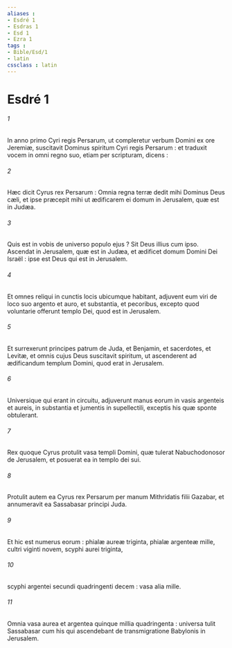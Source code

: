 ```yaml
---
aliases : 
- Esdré 1
- Esdras 1
- Esd 1
- Ezra 1
tags : 
- Bible/Esd/1
- latin
cssclass : latin
---
```


# Esdré 1

###### 1
In anno primo Cyri regis Persarum, ut compleretur verbum Domini ex ore Jeremiæ, suscitavit Dominus spiritum Cyri regis Persarum : et traduxit vocem in omni regno suo, etiam per scripturam, dicens :
###### 2
Hæc dicit Cyrus rex Persarum : Omnia regna terræ dedit mihi Dominus Deus cæli, et ipse præcepit mihi ut ædificarem ei domum in Jerusalem, quæ est in Judæa.
###### 3
Quis est in vobis de universo populo ejus ? Sit Deus illius cum ipso. Ascendat in Jerusalem, quæ est in Judæa, et ædificet domum Domini Dei Israël : ipse est Deus qui est in Jerusalem.
###### 4
Et omnes reliqui in cunctis locis ubicumque habitant, adjuvent eum viri de loco suo argento et auro, et substantia, et pecoribus, excepto quod voluntarie offerunt templo Dei, quod est in Jerusalem.
###### 5
Et surrexerunt principes patrum de Juda, et Benjamin, et sacerdotes, et Levitæ, et omnis cujus Deus suscitavit spiritum, ut ascenderent ad ædificandum templum Domini, quod erat in Jerusalem.
###### 6
Universique qui erant in circuitu, adjuverunt manus eorum in vasis argenteis et aureis, in substantia et jumentis in supellectili, exceptis his quæ sponte obtulerant.
###### 7
Rex quoque Cyrus protulit vasa templi Domini, quæ tulerat Nabuchodonosor de Jerusalem, et posuerat ea in templo dei sui.
###### 8
Protulit autem ea Cyrus rex Persarum per manum Mithridatis filii Gazabar, et annumeravit ea Sassabasar principi Juda.
###### 9
Et hic est numerus eorum : phialæ aureæ triginta, phialæ argenteæ mille, cultri viginti novem, scyphi aurei triginta,
###### 10
scyphi argentei secundi quadringenti decem : vasa alia mille.
###### 11
Omnia vasa aurea et argentea quinque millia quadringenta : universa tulit Sassabasar cum his qui ascendebant de transmigratione Babylonis in Jerusalem.
